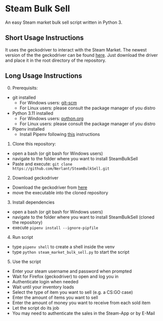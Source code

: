 # Steam Bulk Sell
An easy Steam market bulk sell script written in Python 3.

## Short Usage Instructions
It uses the geckodriver to interact with the Steam Market.
The newest version of the the geckodriver can be found [here](https://github.com/mozilla/geckodriver/releases).
Just download the driver and place it in the root directory of the repository.

## Long Usage Instructions
0. Prerequisits:
* git installed
  * For Windows users: [git-scm](https://git-scm.com/download/win)
  * For Linux users: please consult the package manager of you distro
* Python 3.11 installed
  * For Windows users: [python.org](https://www.python.org/downloads/)
  * For Linux users: please consult the package manager of you distro
* Pipenv installed
  * Install Pipenv following [this](https://pipenv.readthedocs.io/en/latest/install/#installing-pipenv) instructions

1. Clone this repository:
* open a bash (or git bash for Windows users) 
* navigate to the folder where you want to install SteamBulkSell
* Paste and execute: `git clone https://github.com/Nerlant/SteamBulkSell.git`

2. Download geckodriver
* Download the geckodriver from [here](https://github.com/mozilla/geckodriver/releases)
* move the executable into the cloned repository

3. Install dependencies
* open a bash (or git bash for Windows users) 
* navigate to the folder where you want to install SteamBulkSell (cloned the repository)
* execute `pipenv install --ignore-pipfile`

4. Run script
* type `pipenv shell` to create a shell inside the venv
* type `python steam_market_bulk_sell.py` to start the script

5. Use the script
* Enter your steam username and password when prompted
* Wait for Firefox (geckodriver) to open and log you in
* Authenticate login when needed
* Wait until your inventory loads
* Select the type of item you want to sell (e.g. a CS:GO case)
* Enter the amount of items you want to sell
* Enter the amount of money you want to receive from each sold item
* Let the script do its job
* You may need to authenticate the sales in the Steam-App or by E-Mail
